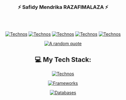 <div align="center">

###  ⚡ Safidy Mendrika RAZAFIMALAZA ⚡

<div align="center">


<!-- <div align="left">

- 🔭 I’m currently working at [Kante Co](https://kanteco.com) where we were [incubated by Nexta](https://www.linkedin.com/company/nexta-accelerator/?originalSubdomain=mg) and selected for [Miary Digital program](https://digital.miary.mg/).
- 🌱 I’m passionate about **developpement and technologies**.
- 📝 I’m aiming to write **one article per week** starting from November 2023.
- 🏆 I'm striving to increase my [GitHub stats rating](#🏆-my-stats) by contributing to [open source projects](https://opensource.com/resources/what-open-source).
- ⚡ Fun fact: I read books, play the piano, and practise Tae kown do!

</div> -->
<br/>
<br/>

<div>

[![Technos](https://skillicons.dev/icons?i=github)](https://github.com/SafidyMendrika)
[![Technos](https://skillicons.dev/icons?i=gmail)](mailto:mendrikarazafimalaza@gmail.com)
[![Technos](https://skillicons.dev/icons?i=linkedin)](https://www.linkedin.com/in/safidy-mendrika-razafimalaza-549b3a255/)
[![Technos](https://skillicons.dev/icons?i=twitter)](https://twitter.com/mendrika_r)
[![Technos](https://skillicons.dev/icons?i=web)](https://mendrikarazafimalaza@onrender.com)
</div>

</div>

[![A random quote](https://quotes-github-readme.vercel.app/api?type=horizontal&theme=dark)](https://github.com/piyushsuthar/github-readme-quotes)

<div align="center">

## 💻 My Tech Stack:

[![Technos](https://skillicons.dev/icons?i=java,python,ts)](https://github.com/SafidyMendrika)

[![Frameworks](https://skillicons.dev/icons?i=spring,django,angular)](https://skillicons.dev)
    
[![Databases](https://skillicons.dev/icons?i=mysql,postgresql,firebase,mongodb)](https://github.com/SafidyMendrika)


</div>

